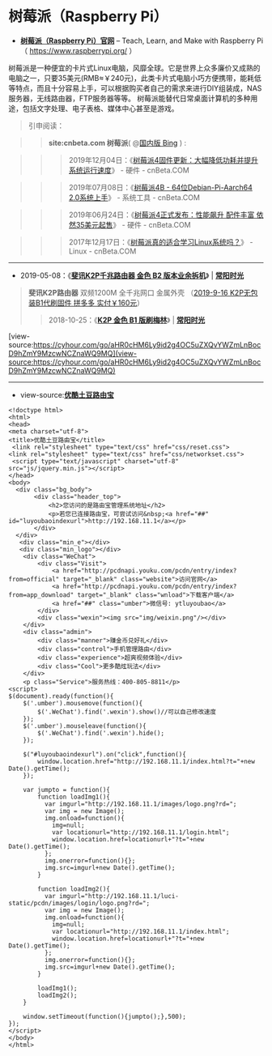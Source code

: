 # 树莓派（Raspberry Pi）

- [**树莓派（Raspberry Pi）官网**](https://www.raspberrypi.org/) –  Teach, Learn, and Make with Raspberry Pi（ https://www.raspberrypi.org/ ）

树莓派是一种便宜的卡片式Linux电脑，风靡全球。它是世界上众多廉价又成熟的电脑之一，只要35美元(RMB≈￥240元)，此类卡片式电脑小巧方便携带，能耗低等特点，而且十分容易上手，可以根据购买者自己的需求来进行DIY组装成，NAS服务器，无线路由器，FTP服务器等等。 树莓派能替代日常桌面计算机的多种用途，包括文字处理、电子表格、媒体中心甚至是游戏。

> 引申阅读：

>> **site:cnbeta.com 树莓派**( @[国内版 Bing](https://cn.bing.com/search?&q=site:cnbeta.com%20%E6%A0%91%E8%8E%93%E6%B4%BE) ) : 

>>> 2019年12月04日：《[树莓派4固件更新：大幅降低功耗并提升系统运行速度](https://www.cnbeta.com/articles/tech/917687.htm)》 - 硬件 - cnBeta.COM   

>>> 2019年07月08日：《[树莓派4B - 64位Debian-Pi-Aarch64 2.0系统上手](https://www.cnbeta.com/articles/soft/865307.htm)》 - 系统工具 - cnBeta.COM  

>>> 2019年06月24日：《[树莓派4正式发布：性能飙升 配件丰富 依然35美元起售](https://www.cnbeta.com/articles/tech/860439.htm)》 - 硬件 - cnBeta.COM  

>>> 2017年12月17日：《[树莓派真的适合学习Linux系统吗？](https://www.cnbeta.com/articles/tech/680619.htm)》 - Linux - cnBeta.COM  

-----------------------------------------------------------------------------------------------------------------------



- 2019-05-08：《[**斐讯K2P千兆路由器 金色 B2 版本业余拆机**](https://cyhour.com/750/)》 | [**常阳时光**](https://cyhour.com/) 
> **斐讯K2P路由器**  双频1200M 全千兆网口 金属外壳 （[2019-9-16 K2P无包装B1代刷固件 拼多多 实付￥160元](https://mobile.yangkeduo.com/goods.html?_wvx=10&refer_share_uid=4983113097&share_uin=LJQ4X42ML7JQPCKBSHKPQCQOBA_GEXDA&page_from=101&_wv=41729&refer_share_channel=copy_link&refer_share_id=kiIfXbdLSToPgc3ZZJ6DjegCHy5hqmwV&share_uid=4983113097&goods_id=4807734166)）
>> 2018-10-25：《[**K2P 金色 B1 版刷梅林**](https://cyhour.com/727/)》 | [**常阳时光**](https://cyhour.com/) 

[view-source:https://cyhour.com/go/aHR0cHM6Ly9id2g4OC5uZXQvYWZmLnBocD9hZmY9MzcwNCZnaWQ9MQ](view-source:https://cyhour.com/go/aHR0cHM6Ly9id2g4OC5uZXQvYWZmLnBocD9hZmY9MzcwNCZnaWQ9MQ)

-----------------------------------------------------------------------------------------------------------------------

- view-source:[**优酷土豆路由宝**](http://wifi.youku.com/) 
```
<!doctype html>
<html>
<head>
<meta charset="utf-8">
<title>优酷土豆路由宝</title>
 <link rel="stylesheet" type="text/css" href="css/reset.css">
<link rel="stylesheet" type="text/css" href="css/networkset.css">
 <script type="text/javascript" charset="utf-8"  src="js/jquery.min.js"></script>
</head>
<body>
  <div class="bg_body">
       <div class="header_top">
           <h2>您访问的是路由宝管理系统地址</h2>
           <p>若您已连接路由宝，可尝试访问&nbsp;<a href="##" id="luyoubaoindexurl">http://192.168.11.1</a></p>
       </div>
  </div>
   <div class="min_e"></div>
   <div class="min_logo"></div>
    <div class="WeChat">
        <div class="Visit">
            <a href="http://pcdnapi.youku.com/pcdn/entry/index?from=official" target="_blank" class="website">访问官网</a>
            <a href="http://pcdnapi.youku.com/pcdn/entry/index?from=app_download" target="_blank" class="wnload">下载客户端</a>
            <a href="##" class="umber">微信号: ytluyoubao</a>
        </div>
        <div class="wexin"><img src="img/weixin.png"/></div>
    </div>
    <div class="admin">
        <div class="manner">赚金币兑好礼</div>
        <div class="control">手机管理路由</div>
        <div class="experience">超爽视频体验</div>
        <div class="Cool">更多酷炫玩法</div>
    </div>
    <p class="Service">服务热线：400-805-8811</p>
<script>
$(document).ready(function(){
	$('.umber').mousemove(function(){
		$('.WeChat').find('.wexin').show()//可以自己修改速度
	});
	$('.umber').mouseleave(function(){
		$('.WeChat').find('.wexin').hide();
	});
  
	$("#luyoubaoindexurl").on("click",function(){
		window.location.href="http://192.168.11.1/index.html?t="+new Date().getTime();
	});
	
	var jumpto = function(){
	    function loadImg1(){
		  var imgurl="http://192.168.11.1/images/logo.png?rd=";
		  var img = new Image();
		  img.onload=function(){
			img=null; 
			var locationurl="http://192.168.11.1/login.html";
			window.location.href=locationurl+"?t="+new Date().getTime();
		  };
		  img.onerror=function(){};
		  img.src=imgurl+new Date().getTime();
		}
		
		function loadImg2(){
		  var imgurl="http://192.168.11.1/luci-static/pcdn/images/login/logo.png?rd=";
		  var img = new Image();
		  img.onload=function(){
			img=null; 
			var locationurl="http://192.168.11.1/index.html";
			window.location.href=locationurl+"?t="+new Date().getTime();
		  };
		  img.onerror=function(){};
		  img.src=imgurl+new Date().getTime();
		}

		loadImg1();
		loadImg2();
	} 
	
	window.setTimeout(function(){jumpto();},500);
});
</script>
</body>
</html>
```
